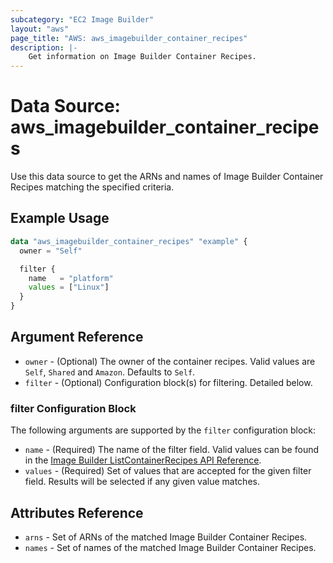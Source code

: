 ```yaml
---
subcategory: "EC2 Image Builder"
layout: "aws"
page_title: "AWS: aws_imagebuilder_container_recipes"
description: |-
    Get information on Image Builder Container Recipes.
---
```


# Data Source: aws_imagebuilder_container_recipes

Use this data source to get the ARNs and names of Image Builder Container Recipes matching the specified criteria.

## Example Usage

```terraform
data "aws_imagebuilder_container_recipes" "example" {
  owner = "Self"

  filter {
    name   = "platform"
    values = ["Linux"]
  }
}
```

## Argument Reference

* `owner` - (Optional) The owner of the container recipes. Valid values are `Self`, `Shared` and `Amazon`. Defaults to `Self`.
* `filter` - (Optional) Configuration block(s) for filtering. Detailed below.

### filter Configuration Block

The following arguments are supported by the `filter` configuration block:

* `name` - (Required) The name of the filter field. Valid values can be found in the [Image Builder ListContainerRecipes API Reference](https://docs.aws.amazon.com/imagebuilder/latest/APIReference/API_ListContainerRecipes.html).
* `values` - (Required) Set of values that are accepted for the given filter field. Results will be selected if any given value matches.

## Attributes Reference

* `arns` - Set of ARNs of the matched Image Builder Container Recipes.
* `names` - Set of names of the matched Image Builder Container Recipes.
